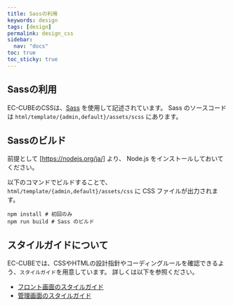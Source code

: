 ```yaml
---
title: Sassの利用
keywords: design 
tags: [design]
permalink: design_css
sidebar:
  nav: "docs"
toc: true
toc_sticky: true
---
```


## Sassの利用

EC-CUBEのCSSは、[Sass](http://sass-lang.com) を使用して記述されています。
Sass のソースコードは `html/template/{admin,default}/assets/scss` にあります。

## Sassのビルド

前提として [https://nodejs.org/ja/] より、 Node.js をインストールしておいてください。

以下のコマンドでビルドすることで、 `html/template/{admin,default}/assets/css` に CSS ファイルが出力されます。

```shell
npm install # 初回のみ
npm run build # Sass のビルド
```

## スタイルガイドについて

EC-CUBEでは、CSSやHTMLの設計指針やコーディングルールを確認できるよう、`スタイルガイド`を用意しています。
詳しくは以下を参照ください。

- [フロント画面のスタイルガイド](https://github.com/EC-CUBE/Eccube-Styleguide)
- [管理画面のスタイルガイド](https://github.com/EC-CUBE/Eccube-Styleguide-Admin)